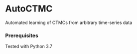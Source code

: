 # AutoCTMC

Automated learning of CTMCs from arbitrary time-series data


### Prerequisites

Tested with Python 3.7
